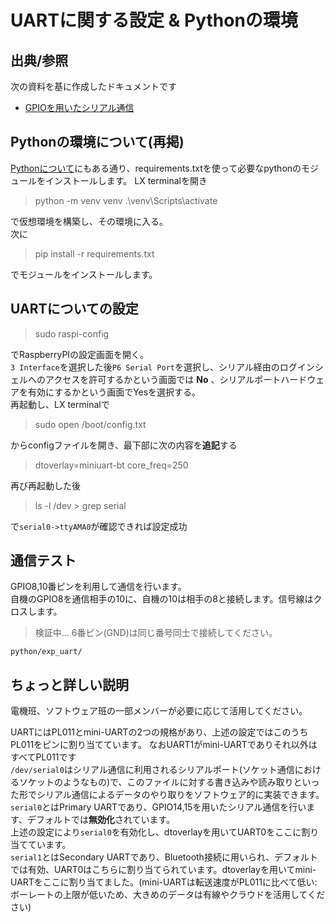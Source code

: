 # UARTに関する設定 & Pythonの環境

## 出典/参照

次の資料を基に作成したドキュメントです  

- [GPIOを用いたシリアル通信](https://www.ingenious.jp/articles/howto/raspberry-pi-howto/gpio-uart/#toc6)

## Pythonの環境について(再掲)

[Pythonについて](../about_python.md)にもある通り、requirements.txtを使って必要なpythonのモジュールをインストールします。
LX terminalを開き

> python -m venv venv
> .\venv\Scripts\activate

で仮想環境を構築し、その環境に入る。  
次に

> pip install -r requirements.txt  

でモジュールをインストールします。

## UARTについての設定

> sudo raspi-config

でRaspberryPIの設定画面を開く。  
`3 Interface`を選択した後`P6 Serial Port`を選択し、シリアル経由のログインシェルへのアクセスを許可するかという画面では **No** 、シリアルポートハードウェアを有効にするかという画面でYesを選択する。  
再起動し、LX terminalで

> sudo open /boot/config.txt

からconfigファイルを開き、最下部に次の内容を**追記**する  

> dtoverlay=miniuart-bt
> core_freq=250

<!-- 
Bluetoothを使う予定がないなら、追記の内容は

> dtoverlay=disable-bt

でも問題なく動く
 -->

再び再起動した後

> ls -l /dev > grep serial

で`serial0->ttyAMA0`が確認できれば設定成功  

## 通信テスト

GPIO8,10番ピンを利用して通信を行います。  
自機のGPIO8を通信相手の10に、自機の10は相手の8と接続します。信号線はクロスします。  

> 検証中...
> 6番ピン(GND)は同じ番号同士で接続してください。

`python/exp_uart/`

## ちょっと詳しい説明

電機班、ソフトウェア班の一部メンバーが必要に応じて活用してください。  

UARTにはPL011とmini-UARTの2つの規格があり、上述の設定ではこのうちPL011をピンに割り当てています。
なおUART1がmini-UARTでありそれ以外はすべてPL011です  
`/dev/serial0`はシリアル通信に利用されるシリアルポート(ソケット通信におけるソケットのようなもの)で、このファイルに対する書き込みや読み取りといった形でシリアル通信によるデータのやり取りをソフトウェア的に実装できます。  
`serial0`とはPrimary UARTであり、GPIO14,15を用いたシリアル通信を行います、デフォルトでは**無効化**されています。  
上述の設定により`serial0`を有効化し、dtoverlayを用いてUART0をここに割り当てています。  
`serial1`とはSecondary UARTであり、Bluetooth接続に用いられ、デフォルトでは有効、UART0はこちらに割り当てられています。dtoverlayを用いてmini-UARTをここに割り当てました。(mini-UARTは転送速度がPL011に比べて低い:ボーレートの上限が低いため、大きめのデータは有線やクラウドを活用してください)
